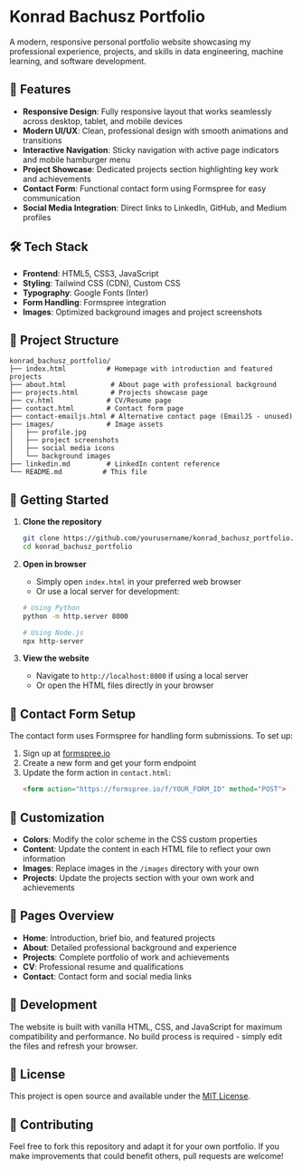 # Konrad Bachusz Portfolio

A modern, responsive personal portfolio website showcasing my professional experience, projects, and skills in data engineering, machine learning, and software development.

## 🌟 Features

- **Responsive Design**: Fully responsive layout that works seamlessly across desktop, tablet, and mobile devices
- **Modern UI/UX**: Clean, professional design with smooth animations and transitions
- **Interactive Navigation**: Sticky navigation with active page indicators and mobile hamburger menu
- **Project Showcase**: Dedicated projects section highlighting key work and achievements
- **Contact Form**: Functional contact form using Formspree for easy communication
- **Social Media Integration**: Direct links to LinkedIn, GitHub, and Medium profiles

## 🛠️ Tech Stack

- **Frontend**: HTML5, CSS3, JavaScript
- **Styling**: Tailwind CSS (CDN), Custom CSS
- **Typography**: Google Fonts (Inter)
- **Form Handling**: Formspree integration
- **Images**: Optimized background images and project screenshots

## 📁 Project Structure

```
konrad_bachusz_portfolio/
├── index.html          # Homepage with introduction and featured projects
├── about.html           # About page with professional background
├── projects.html        # Projects showcase page
├── cv.html             # CV/Resume page
├── contact.html        # Contact form page
├── contact-emailjs.html # Alternative contact page (EmailJS - unused)
├── images/             # Image assets
│   ├── profile.jpg
│   ├── project screenshots
│   ├── social media icons
│   └── background images
├── linkedin.md         # LinkedIn content reference
└── README.md          # This file
```

## 🚀 Getting Started

1. **Clone the repository**
   ```bash
   git clone https://github.com/yourusername/konrad_bachusz_portfolio.git
   cd konrad_bachusz_portfolio
   ```

2. **Open in browser**
   - Simply open `index.html` in your preferred web browser
   - Or use a local server for development:
   ```bash
   # Using Python
   python -m http.server 8000

   # Using Node.js
   npx http-server
   ```

3. **View the website**
   - Navigate to `http://localhost:8000` if using a local server
   - Or open the HTML files directly in your browser

## 📧 Contact Form Setup

The contact form uses Formspree for handling form submissions. To set up:

1. Sign up at [formspree.io](https://formspree.io)
2. Create a new form and get your form endpoint
3. Update the form action in `contact.html`:
   ```html
   <form action="https://formspree.io/f/YOUR_FORM_ID" method="POST">
   ```

## 🎨 Customization

- **Colors**: Modify the color scheme in the CSS custom properties
- **Content**: Update the content in each HTML file to reflect your own information
- **Images**: Replace images in the `/images` directory with your own
- **Projects**: Update the projects section with your own work and achievements

## 📱 Pages Overview

- **Home**: Introduction, brief bio, and featured projects
- **About**: Detailed professional background and experience
- **Projects**: Complete portfolio of work and achievements
- **CV**: Professional resume and qualifications
- **Contact**: Contact form and social media links

## 🔧 Development

The website is built with vanilla HTML, CSS, and JavaScript for maximum compatibility and performance. No build process is required - simply edit the files and refresh your browser.

## 📄 License

This project is open source and available under the [MIT License](LICENSE).

## 🤝 Contributing

Feel free to fork this repository and adapt it for your own portfolio. If you make improvements that could benefit others, pull requests are welcome!